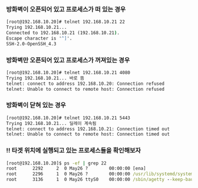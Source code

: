 ### 방화벽이 오픈되어 있고 프로세스가 떠 있는 경우

```cmd
[root@192.168.10.20]# telnet 192.168.10.21 22
Trying 192.168.10.21...
Connected to 192.168.10.21 (192.168.10.21).
Escape character is '^]'.
SSH-2.0-OpenSSH_4.3
```

### 방화벽만 오픈되어 있고 프로세스가 꺼져있는 경우

```cmd
[root@192.168.10.20]# telnet 192.168.10.21 4080
Trying 192.168.10.21... 바로 뜸
telnet: connect to address 192.168.10.20: Connection refused
telnet: Unable to connect to remote host: Connection refused
```

### 방화벽이 닫혀 있는 경우

```cmd
[root@192.168.10.20]# telnet 192.168.10.21 5443
Trying 192.168.10.21... 딜레이 계속됨
telnet: connect to address 192.168.10.21: Connection timed out
telnet: Unable to connect to remote host: Connection timed out
```

### !! 타겟 위치에 실행되고 있는 프로세스들을 확인해보자

```cmd
[root@192.168.10.20]$ ps -ef | grep 22
root      2292     2  0 May26 ?        00:00:00 [ena]
root      2296     1  0 May26 ?        00:00:00 /usr/lib/systemd/systemd-udevd
root      3136     1  0 May26 ttyS0    00:00:00 /sbin/agetty --keep-baud 115200,38400,9600 ttyS0 vt220
```
